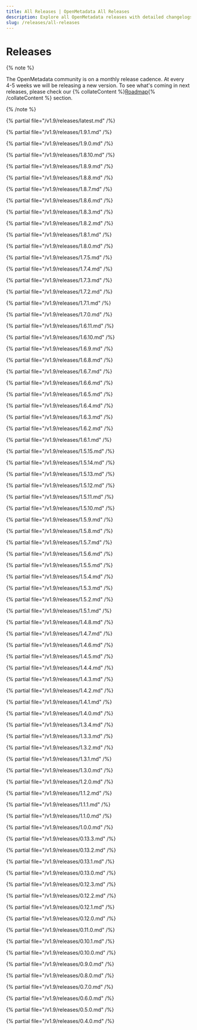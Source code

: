 ```yaml
---
title: All Releases | OpenMetadata All Releases
description: Explore all OpenMetadata releases with detailed changelogs, new features, bug fixes, and upgrade guides. Stay updated with the latest versions and improvements.
slug: /releases/all-releases
---
```


# Releases

{% note %}

The OpenMetadata community is on a monthly release cadence. At every 4-5 weeks we will be releasing a new
version. To see what's coming in next releases, please check our {% collateContent %}[Roadmap](https://www.getcollate.io/roadmap){% /collateContent %} section.

{% /note %}

{% partial file="/v1.9/releases/latest.md" /%}

{% partial file="/v1.9/releases/1.9.1.md" /%}

{% partial file="/v1.9/releases/1.9.0.md" /%}

{% partial file="/v1.9/releases/1.8.10.md" /%}

{% partial file="/v1.9/releases/1.8.9.md" /%}

{% partial file="/v1.9/releases/1.8.8.md" /%}

{% partial file="/v1.9/releases/1.8.7.md" /%}

{% partial file="/v1.9/releases/1.8.6.md" /%}

{% partial file="/v1.9/releases/1.8.3.md" /%}

{% partial file="/v1.9/releases/1.8.2.md" /%}

{% partial file="/v1.9/releases/1.8.1.md" /%}

{% partial file="/v1.9/releases/1.8.0.md" /%}

{% partial file="/v1.9/releases/1.7.5.md" /%}

{% partial file="/v1.9/releases/1.7.4.md" /%}

{% partial file="/v1.9/releases/1.7.3.md" /%}

{% partial file="/v1.9/releases/1.7.2.md" /%}

{% partial file="/v1.9/releases/1.7.1.md" /%}

{% partial file="/v1.9/releases/1.7.0.md" /%}

{% partial file="/v1.9/releases/1.6.11.md" /%}

{% partial file="/v1.9/releases/1.6.10.md" /%}

{% partial file="/v1.9/releases/1.6.9.md" /%}

{% partial file="/v1.9/releases/1.6.8.md" /%}

{% partial file="/v1.9/releases/1.6.7.md" /%}

{% partial file="/v1.9/releases/1.6.6.md" /%}

{% partial file="/v1.9/releases/1.6.5.md" /%}

{% partial file="/v1.9/releases/1.6.4.md" /%}

{% partial file="/v1.9/releases/1.6.3.md" /%}

{% partial file="/v1.9/releases/1.6.2.md" /%}

{% partial file="/v1.9/releases/1.6.1.md" /%}

{% partial file="/v1.9/releases/1.5.15.md" /%}

{% partial file="/v1.9/releases/1.5.14.md" /%}

{% partial file="/v1.9/releases/1.5.13.md" /%}

{% partial file="/v1.9/releases/1.5.12.md" /%}

{% partial file="/v1.9/releases/1.5.11.md" /%}

{% partial file="/v1.9/releases/1.5.10.md" /%}

{% partial file="/v1.9/releases/1.5.9.md" /%}

{% partial file="/v1.9/releases/1.5.8.md" /%}

{% partial file="/v1.9/releases/1.5.7.md" /%}

{% partial file="/v1.9/releases/1.5.6.md" /%}

{% partial file="/v1.9/releases/1.5.5.md" /%}

{% partial file="/v1.9/releases/1.5.4.md" /%}

{% partial file="/v1.9/releases/1.5.3.md" /%}

{% partial file="/v1.9/releases/1.5.2.md" /%}

{% partial file="/v1.9/releases/1.5.1.md" /%}

{% partial file="/v1.9/releases/1.4.8.md" /%}

{% partial file="/v1.9/releases/1.4.7.md" /%}

{% partial file="/v1.9/releases/1.4.6.md" /%}

{% partial file="/v1.9/releases/1.4.5.md" /%}

{% partial file="/v1.9/releases/1.4.4.md" /%}

{% partial file="/v1.9/releases/1.4.3.md" /%}

{% partial file="/v1.9/releases/1.4.2.md" /%}

{% partial file="/v1.9/releases/1.4.1.md" /%}

{% partial file="/v1.9/releases/1.4.0.md" /%}

{% partial file="/v1.9/releases/1.3.4.md" /%}

{% partial file="/v1.9/releases/1.3.3.md" /%}

{% partial file="/v1.9/releases/1.3.2.md" /%}

{% partial file="/v1.9/releases/1.3.1.md" /%}

{% partial file="/v1.9/releases/1.3.0.md" /%}

{% partial file="/v1.9/releases/1.2.0.md" /%}

{% partial file="/v1.9/releases/1.1.2.md" /%}

{% partial file="/v1.9/releases/1.1.1.md" /%}

{% partial file="/v1.9/releases/1.1.0.md" /%}

{% partial file="/v1.9/releases/1.0.0.md" /%}

{% partial file="/v1.9/releases/0.13.3.md" /%}

{% partial file="/v1.9/releases/0.13.2.md" /%}

{% partial file="/v1.9/releases/0.13.1.md" /%}

{% partial file="/v1.9/releases/0.13.0.md" /%}

{% partial file="/v1.9/releases/0.12.3.md" /%}

{% partial file="/v1.9/releases/0.12.2.md" /%}

{% partial file="/v1.9/releases/0.12.1.md" /%}

{% partial file="/v1.9/releases/0.12.0.md" /%}

{% partial file="/v1.9/releases/0.11.0.md" /%}

{% partial file="/v1.9/releases/0.10.1.md" /%}

{% partial file="/v1.9/releases/0.10.0.md" /%}

{% partial file="/v1.9/releases/0.9.0.md" /%}

{% partial file="/v1.9/releases/0.8.0.md" /%}

{% partial file="/v1.9/releases/0.7.0.md" /%}

{% partial file="/v1.9/releases/0.6.0.md" /%}

{% partial file="/v1.9/releases/0.5.0.md" /%}

{% partial file="/v1.9/releases/0.4.0.md" /%}
